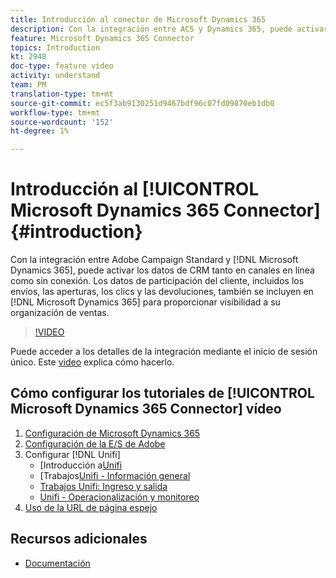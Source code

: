 ```yaml
---
title: Introducción al conector de Microsoft Dynamics 365
description: Con la integración entre ACS y Dynamics 365, puede activar los datos de CRM en canales en línea y sin conexión. Los datos de participación del cliente, incluidos los envíos, las aperturas, los clics y las devoluciones, también se incluyen en Dynamics 365 para dar visibilidad a su organización de ventas.
feature: Microsoft Dynamics 365 Connector
topics: Introduction
kt: 2948
doc-type: feature video
activity: understand
team: PM
translation-type: tm+mt
source-git-commit: ec5f3ab9130251d9467bdf96c07fd09870eb1db0
workflow-type: tm+mt
source-wordcount: '152'
ht-degree: 1%

---
```



# Introducción al [!UICONTROL Microsoft Dynamics 365 Connector] {#introduction}

Con la integración entre Adobe Campaign Standard y [!DNL Microsoft Dynamics 365], puede activar los datos de CRM tanto en canales en línea como sin conexión. Los datos de participación del cliente, incluidos los envíos, las aperturas, los clics y las devoluciones, también se incluyen en [!DNL Microsoft Dynamics 365] para proporcionar visibilidad a su organización de ventas.

>[!VIDEO](https://video.tv.adobe.com/v/27975?quality=12)

Puede acceder a los detalles de la integración mediante el inicio de sesión único. Este [video](/help/integrating/microsoft-dynamics-365-connector/single-sign-on.md) explica cómo hacerlo.

## Cómo configurar los tutoriales de [!UICONTROL Microsoft Dynamics 365 Connector] vídeo

1. [Configuración de Microsoft Dynamics 365](/help/integrating/microsoft-dynamics-365-connector/configure-microsoft-dynamics-365.md)
2. [Configuración de la E/S de Adobe](/help/integrating/microsoft-dynamics-365-connector/configure-adobe-io.md)
3. Configurar [!DNL Unifi]
   * [Introducción a[Unifi](/help/integrating/microsoft-dynamics-365-connector/configure-unifi-introduction.md)
   * [Trabajos[Unifi - Información general](/help/integrating/microsoft-dynamics-365-connector/configure-unifi-jobs-overview.md)
   * [Trabajos Unifi: Ingreso y salida](/help/integrating/microsoft-dynamics-365-connector/configure-unifi-jobs-ingress-egress.md)
   * [Unifi - Operacionalización y monitoreo](/help/integrating/microsoft-dynamics-365-connector/configure-unifi-operalization-and-monitoring.md)
4. [Uso de la URL de página espejo](/help/integrating/microsoft-dynamics-365-connector/mirror-page-url.md)

## Recursos adicionales

* [Documentación](https://docs.adobe.com/content/help/en/campaign-standard/using/integrating-with-adobe-cloud/campaign-and-microsoft-dynamics-365/working-with-campaign-standard-and-ms-dynamics/working-with-campaign-standard-and-microsoft-dynamics-365.html)
